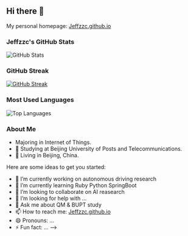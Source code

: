 ## Hi there 👋

My personal homepage: [Jeffzzc.github.io](https://Jeffzzc.github.io)

### Jeffzzc's GitHub Stats

![GitHub Stats](https://github-readme-stats.vercel.app/api?username=Jeffzzc&show_icons=true&count_private=true)

### GitHub Streak

[![GitHub Streak](https://streak-stats.demolab.com?user=Jeffzzc&locale=zh_Hans&date_format=M%20j%5B%2C%20Y%5D&mode=weekly&hide_longest_streak=true)](https://git.io/streak-stats)

### Most Used Languages

![Top Languages](https://github-readme-stats.vercel.app/api/top-langs/?username=Jeffzzc&layout=compact&langs_count=10)

### About Me

- Majoring in Internet of Things.
- 🏫 Studying at Beijing University of Posts and Telecommunications.
- 📍 Living in Beijing, China.



Here are some ideas to get you started:

- 🔭 I’m currently working on autonomous driving research
- 🌱 I’m currently learning Ruby Python SpringBoot
- 👯 I’m looking to collaborate on AI reasearch
- 🤔 I’m looking for help with ...
- 💬 Ask me about QM & BUPT study
- 📫 How to reach me: [Jeffzzc.github.io](https://Jeffzzc.github.io)
- 😄 Pronouns: ...
- ⚡ Fun fact: ...
-->

